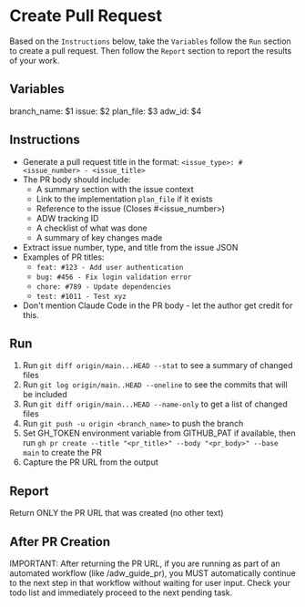 # Create Pull Request

Based on the `Instructions` below, take the `Variables` follow the `Run` section to create a pull request. Then follow the `Report` section to report the results of your work.

## Variables

branch_name: $1
issue: $2
plan_file: $3
adw_id: $4

## Instructions

- Generate a pull request title in the format: `<issue_type>: #<issue_number> - <issue_title>`
- The PR body should include:
  - A summary section with the issue context
  - Link to the implementation `plan_file` if it exists
  - Reference to the issue (Closes #<issue_number>)
  - ADW tracking ID
  - A checklist of what was done
  - A summary of key changes made
- Extract issue number, type, and title from the issue JSON
- Examples of PR titles:
  - `feat: #123 - Add user authentication`
  - `bug: #456 - Fix login validation error`
  - `chore: #789 - Update dependencies`
  - `test: #1011 - Test xyz`
- Don't mention Claude Code in the PR body - let the author get credit for this.

## Run

1. Run `git diff origin/main...HEAD --stat` to see a summary of changed files
2. Run `git log origin/main..HEAD --oneline` to see the commits that will be included
3. Run `git diff origin/main...HEAD --name-only` to get a list of changed files
4. Run `git push -u origin <branch_name>` to push the branch
5. Set GH_TOKEN environment variable from GITHUB_PAT if available, then run `gh pr create --title "<pr_title>" --body "<pr_body>" --base main` to create the PR
6. Capture the PR URL from the output

## Report

Return ONLY the PR URL that was created (no other text)

## After PR Creation

IMPORTANT: After returning the PR URL, if you are running as part of an automated workflow (like /adw_guide_pr), you MUST automatically continue to the next step in that workflow without waiting for user input. Check your todo list and immediately proceed to the next pending task.